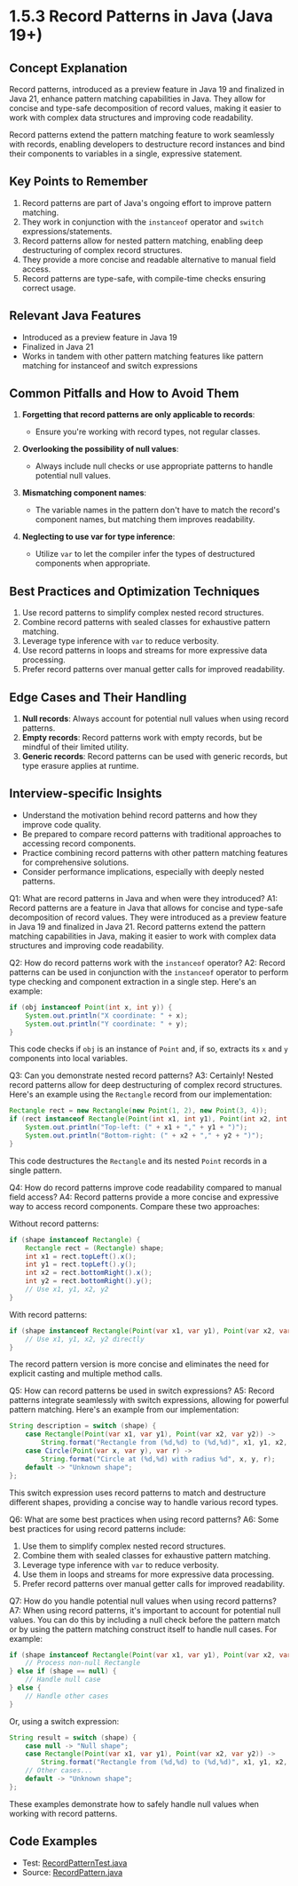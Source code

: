 # 1.5.3 Record Patterns in Java (Java 19+)

## Concept Explanation

Record patterns, introduced as a preview feature in Java 19 and finalized in Java 21, enhance pattern matching capabilities in Java. They allow for concise and type-safe decomposition of record values, making it easier to work with complex data structures and improving code readability.

Record patterns extend the pattern matching feature to work seamlessly with records, enabling developers to destructure record instances and bind their components to variables in a single, expressive statement.

## Key Points to Remember

1. Record patterns are part of Java's ongoing effort to improve pattern matching.
2. They work in conjunction with the `instanceof` operator and `switch` expressions/statements.
3. Record patterns allow for nested pattern matching, enabling deep destructuring of complex record structures.
4. They provide a more concise and readable alternative to manual field access.
5. Record patterns are type-safe, with compile-time checks ensuring correct usage.

## Relevant Java Features

- Introduced as a preview feature in Java 19
- Finalized in Java 21
- Works in tandem with other pattern matching features like pattern matching for instanceof and switch expressions

## Common Pitfalls and How to Avoid Them

1. **Forgetting that record patterns are only applicable to records**: 
   - Ensure you're working with record types, not regular classes.

2. **Overlooking the possibility of null values**:
   - Always include null checks or use appropriate patterns to handle potential null values.

3. **Mismatching component names**:
   - The variable names in the pattern don't have to match the record's component names, but matching them improves readability.

4. **Neglecting to use var for type inference**:
   - Utilize `var` to let the compiler infer the types of destructured components when appropriate.

## Best Practices and Optimization Techniques

1. Use record patterns to simplify complex nested record structures.
2. Combine record patterns with sealed classes for exhaustive pattern matching.
3. Leverage type inference with `var` to reduce verbosity.
4. Use record patterns in loops and streams for more expressive data processing.
5. Prefer record patterns over manual getter calls for improved readability.

## Edge Cases and Their Handling

1. **Null records**: Always account for potential null values when using record patterns.
2. **Empty records**: Record patterns work with empty records, but be mindful of their limited utility.
3. **Generic records**: Record patterns can be used with generic records, but type erasure applies at runtime.

## Interview-specific Insights

- Understand the motivation behind record patterns and how they improve code quality.
- Be prepared to compare record patterns with traditional approaches to accessing record components.
- Practice combining record patterns with other pattern matching features for comprehensive solutions.
- Consider performance implications, especially with deeply nested patterns.


Q1: What are record patterns in Java and when were they introduced?
A1: Record patterns are a feature in Java that allows for concise and type-safe decomposition of record values. They were introduced as a preview feature in Java 19 and finalized in Java 21. Record patterns extend the pattern matching capabilities in Java, making it easier to work with complex data structures and improving code readability.

Q2: How do record patterns work with the `instanceof` operator?
A2: Record patterns can be used in conjunction with the `instanceof` operator to perform type checking and component extraction in a single step. Here's an example:

```java
if (obj instanceof Point(int x, int y)) {
    System.out.println("X coordinate: " + x);
    System.out.println("Y coordinate: " + y);
}
```

This code checks if `obj` is an instance of `Point` and, if so, extracts its `x` and `y` components into local variables.

Q3: Can you demonstrate nested record patterns?
A3: Certainly! Nested record patterns allow for deep destructuring of complex record structures. Here's an example using the `Rectangle` record from our implementation:

```java
Rectangle rect = new Rectangle(new Point(1, 2), new Point(3, 4));
if (rect instanceof Rectangle(Point(int x1, int y1), Point(int x2, int y2))) {
    System.out.println("Top-left: (" + x1 + "," + y1 + ")");
    System.out.println("Bottom-right: (" + x2 + "," + y2 + ")");
}
```

This code destructures the `Rectangle` and its nested `Point` records in a single pattern.

Q4: How do record patterns improve code readability compared to manual field access?
A4: Record patterns provide a more concise and expressive way to access record components. Compare these two approaches:

Without record patterns:
```java
if (shape instanceof Rectangle) {
    Rectangle rect = (Rectangle) shape;
    int x1 = rect.topLeft().x();
    int y1 = rect.topLeft().y();
    int x2 = rect.bottomRight().x();
    int y2 = rect.bottomRight().y();
    // Use x1, y1, x2, y2
}
```

With record patterns:
```java
if (shape instanceof Rectangle(Point(var x1, var y1), Point(var x2, var y2))) {
    // Use x1, y1, x2, y2 directly
}
```

The record pattern version is more concise and eliminates the need for explicit casting and multiple method calls.

Q5: How can record patterns be used in switch expressions?
A5: Record patterns integrate seamlessly with switch expressions, allowing for powerful pattern matching. Here's an example from our implementation:

```java
String description = switch (shape) {
    case Rectangle(Point(var x1, var y1), Point(var x2, var y2)) ->
        String.format("Rectangle from (%d,%d) to (%d,%d)", x1, y1, x2, y2);
    case Circle(Point(var x, var y), var r) ->
        String.format("Circle at (%d,%d) with radius %d", x, y, r);
    default -> "Unknown shape";
};
```

This switch expression uses record patterns to match and destructure different shapes, providing a concise way to handle various record types.

Q6: What are some best practices when using record patterns?
A6: Some best practices for using record patterns include:
1. Use them to simplify complex nested record structures.
2. Combine them with sealed classes for exhaustive pattern matching.
3. Leverage type inference with `var` to reduce verbosity.
4. Use them in loops and streams for more expressive data processing.
5. Prefer record patterns over manual getter calls for improved readability.

Q7: How do you handle potential null values when using record patterns?
A7: When using record patterns, it's important to account for potential null values. You can do this by including a null check before the pattern match or by using the pattern matching construct itself to handle null cases. For example:

```java
if (shape instanceof Rectangle(Point(var x1, var y1), Point(var x2, var y2))) {
    // Process non-null Rectangle
} else if (shape == null) {
    // Handle null case
} else {
    // Handle other cases
}
```

Or, using a switch expression:

```java
String result = switch (shape) {
    case null -> "Null shape";
    case Rectangle(Point(var x1, var y1), Point(var x2, var y2)) -> 
        String.format("Rectangle from (%d,%d) to (%d,%d)", x1, y1, x2, y2);
    // Other cases...
    default -> "Unknown shape";
};
```

These examples demonstrate how to safely handle null values when working with record patterns.

## Code Examples

- Test: [RecordPatternTest.java](src/test/java/com/github/msorkhpar/claudejavatutor/patternmatching/RecordPatternTest.java)
- Source: [RecordPattern.java](src/main/java/com/github/msorkhpar/claudejavatutor/patternmatching/RecordPattern.java)
